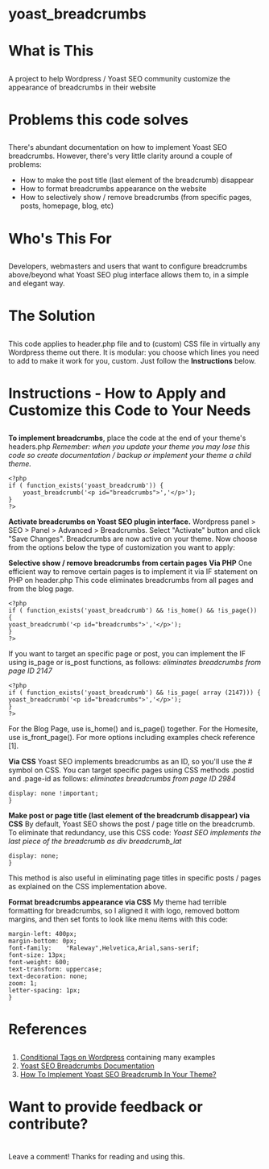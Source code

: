 # yoast_breadcrumbs <h1>
# What is This <h2>
A project to help Wordpress / Yoast SEO community customize the appearance of breadcrumbs in their website

# Problems this code solves  <h2>
There's abundant documentation on how to implement Yoast SEO breadcrumbs. However, there's very little clarity around a couple of problems:
* How to make the post title (last element of the breadcrumb) disappear
* How to format breadcrumbs appearance on the website
* How to selectively show / remove breadcrumbs (from specific pages, posts, homepage, blog, etc) 

# Who's This For  <h2>
Developers, webmasters and users that want to configure breadcrumbs above/beyond what Yoast SEO plug interface allows them to, in a simple and elegant way.

# The Solution  <h2>
This code applies to header.php file and to (custom) CSS file in virtually any Wordpress theme out there.
It is modular: you choose which lines you need to add to make it work for you, custom. Just follow the **Instructions** below.

# Instructions - How to Apply and Customize this Code to Your Needs  <h2>
**To implement breadcrumbs**, place the code at the end of your theme's headers.php
_Remember: when you update your theme you may lose this code so create documentation / backup or implement your theme a child theme._ 

``` <!-- Yoast SEO Breadcrumbs implementation -->
<?php
if ( function_exists('yoast_breadcrumb')) {
	yoast_breadcrumb('<p id="breadcrumbs">','</p>');
}
?> 
```

**Activate breadcrumbs on Yoast SEO plugin interface.**
Wordpress panel > SEO > Panel > Advanced > Breadcrumbs. Select "Activate" button and click "Save Changes".
Breadcrumbs are now active on your theme. Now choose from the options below the type of customization you want to apply:

**Selective show / remove breadcrumbs from certain pages**
**Via PHP**
One efficient way to remove certain pages is to implement it via IF statement on PHP on header.php
This code eliminates breadcrumbs from all pages and from the blog page.

``` <!-- Yoast SEO Breadcrumbs implementation -->
<?php
if ( function_exists('yoast_breadcrumb') && !is_home() && !is_page()) {
yoast_breadcrumb('<p id="breadcrumbs">','</p>');
}
?> 
```
If you want to target an specific page or post, you can implement the IF using is_page or is_post functions, as follows:
_eliminates breadcrumbs from page ID 2147_
        
``` <!-- Yoast SEO Breadcrumbs implementation -->
<?php
if ( function_exists('yoast_breadcrumb') && !is_page( array (2147))) {
yoast_breadcrumb('<p id="breadcrumbs">','</p>');
}
?> 
``` 
For the Blog Page, use is_home() and is_page() together. For the Homesite, use is_front_page(). For more options including examples check reference [1].
                
**Via CSS**
Yoast SEO implements breadcrumbs as an ID, so you'll use the # symbol on CSS. You can target specific pages using CSS methods .postid and .page-id as follows: 
_eliminates breadcrumbs from page ID 2984_
```.postid-2984 #breadcrumbs {
display: none !important;
} 
```
        
**Make post or page title (last element of the breadcrumb disappear) via CSS**
By default, Yoast SEO shows the post / page title on the breadcrumb. To eliminate that redundancy, use this CSS code:
_Yoast SEO implements the last piece of the breadcrumb as div breadcrumb_lat_
``` .breadcrumb_last {
display: none;
} 
```
This method is also useful in eliminating page titles in specific posts / pages as explained on the CSS implementation above.
    
**Format breadcrumbs appearance via CSS**
My theme had terrible formatting for breadcrumbs, so I aligned it with logo, removed bottom margins, and then set fonts to look like menu items with this code:
``` #breadcrumbs {
margin-left: 400px;
margin-bottom: 0px;
font-family:	"Raleway",Helvetica,Arial,sans-serif;
font-size: 13px;
font-weight: 600;
text-transform: uppercase;
text-decoration: none;
zoom: 1;
letter-spacing: 1px;
}
```

# References  <h2>
1. [Conditional Tags on Wordpress](https://codex.wordpress.org/Conditional_Tags) containing many examples
1. [Yoast SEO Breadcrumbs Documentation](https://yoast.com/breadcrumbs-seo/)
1. [How To Implement Yoast SEO Breadcrumb In Your Theme?](https://napitwptech.com/tutorial/wordpress-development/how-to-implement-yoast-seo-breadcrumb-in-your-theme/)

# Want to provide feedback or contribute?  <h1>
Leave a comment! Thanks for reading and using this.
